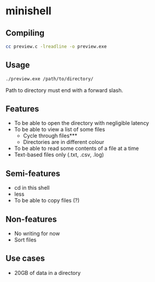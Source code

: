 # minishell

## Compiling

```bash
cc preview.c -lreadline -o preview.exe
```

## Usage

```bash
./preview.exe /path/to/directory/
```

Path to directory must end with a forward slash.

## Features

* To be able to open the directory with negligible latency
* To be able to view a list of some files
    * Cycle through files***
    * Directories are in different colour
* To be able to read some contents of a file at a time
* Text-based files only (.txt, .csv, .log)

## Semi-features

* cd in this shell
* less
* To be able to copy files (?)



## Non-features

* No writing for now
* Sort files

## Use cases

* 20GB of data in a directory
